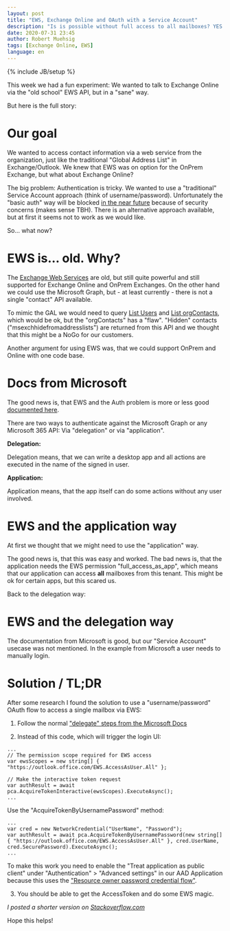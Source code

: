 ```yaml
---
layout: post
title: "EWS, Exchange Online and OAuth with a Service Account"
description: "Is is possible without full access to all mailboxes? YES!"
date: 2020-07-31 23:45
author: Robert Muehsig
tags: [Exchange Online, EWS]
language: en
---
```


{% include JB/setup %}

This week we had a fun experiment: We wanted to talk to Exchange Online via the "old school" EWS API, but in a "sane" way. 

But here is the full story:

# Our goal

We wanted to access contact information via a web service from the organization, just like the traditional "Global Address List" in Exchange/Outlook. We knew that EWS was on option for the OnPrem Exchange, but what about Exchange Online? 

The big problem: Authentication is tricky. We wanted to use a "traditional" Service Account approach (think of username/password). Unfortunately the "basic auth" way will be blocked [in the near future](https://techcommunity.microsoft.com/t5/exchange-team-blog/basic-authentication-and-exchange-online-april-2020-update/ba-p/1275508) because of security concerns (makes sense TBH). There is an alternative approach available, but at first it seems not to work as we would like.

So... what now?

# EWS is... old. Why?

The [Exchange Web Services](https://docs.microsoft.com/en-us/exchange/client-developer/exchange-web-services/start-using-web-services-in-exchange) are old, but still quite powerful and still supported for Exchange Online and OnPrem Exchanges. On the other hand we could use the Microsoft Graph, but - at least currently - there is not a single "contact" API available. 

To mimic the GAL we would need to query [List Users](https://docs.microsoft.com/en-us/graph/api/user-list) and [List orgContacts](https://docs.microsoft.com/en-us/graph/api/orgcontact-list?view=graph-rest-1.0&tabs=http), which would be ok, but the "orgContacts" has a "flaw". 
"Hidden" contacts ("msexchhidefromaddresslists") are returned from this API and we thought that this might be a NoGo for our customers.

Another argument for using EWS was, that we could support OnPrem and Online with one code base. 

# Docs from Microsoft

The good news is, that EWS and the Auth problem is more or less good [documented here](https://docs.microsoft.com/en-us/exchange/client-developer/exchange-web-services/how-to-authenticate-an-ews-application-by-using-oauth). 

There are two ways to authenticate against the Microsoft Graph or any Microsoft 365 API: Via "delegation" or via "application". 

__Delegation:__

Delegation means, that we can write a desktop app and all actions are executed in the name of the signed in user. 

__Application:__ 

Application means, that the app itself can do some actions without any user involved. 

# EWS and the application way

At first we thought that we might need to use the "application" way. 

The good news is, that this was easy and worked. 
The bad news is, that the application needs the EWS permission "full_access_as_app", which means that our application can access __all__ mailboxes from this tenant. This might be ok for certain apps, but this scared us. 

Back to the delegation way:

# EWS and the delegation way

The documentation from Microsoft is good, but our "Service Account" usecase was not mentioned. In the example from Microsoft a user needs to manually login.

# Solution / TL;DR

After some research I found the solution to use a "username/password" OAuth flow to access a single mailbox via EWS:

1. Follow the normal ["delegate" steps from the Microsoft Docs](https://docs.microsoft.com/en-us/exchange/client-developer/exchange-web-services/how-to-authenticate-an-ews-application-by-using-oauth)

2. Instead of this code, which will trigger the login UI:

```
...
// The permission scope required for EWS access
var ewsScopes = new string[] { "https://outlook.office.com/EWS.AccessAsUser.All" };

// Make the interactive token request
var authResult = await pca.AcquireTokenInteractive(ewsScopes).ExecuteAsync();
...
```

Use the "AcquireTokenByUsernamePassword" method:

```
...
var cred = new NetworkCredential("UserName", "Password");
var authResult = await pca.AcquireTokenByUsernamePassword(new string[] { "https://outlook.office.com/EWS.AccessAsUser.All" }, cred.UserName, cred.SecurePassword).ExecuteAsync();
...
```

To make this work you need to enable the "Treat application as public client" under "Authentication" > "Advanced settings" in our AAD Application because this uses the ["Resource owner password credential flow"](https://docs.microsoft.com/en-us/azure/active-directory/develop/v2-oauth-ropc). 

3. You should be able to get the AccessToken and do some EWS magic. 

*I posted a shorter version on [Stackoverflow.com](https://stackoverflow.com/questions/57009837/how-to-get-oauth2-access-token-for-ews-managed-api-in-service-daemon-application/63175301#63175301)*

Hope this helps!